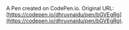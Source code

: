 # 

A Pen created on CodePen.io. Original URL: [https://codepen.io/dhruvnaidu/pen/bGVEgRg](https://codepen.io/dhruvnaidu/pen/bGVEgRg).


